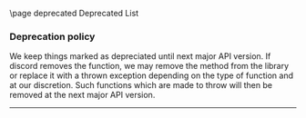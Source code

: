 \page deprecated Deprecated List

### Deprecation policy

We keep things marked as depreciated until next major API version.
If discord removes the function, we may remove the method from the library or replace it with a thrown exception depending on the type of function and at our discretion.
Such functions which are made to throw will then be removed at the next major API version.

<hr>